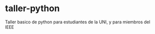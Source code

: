 taller-python
=============

Taller basico de python para estudiantes de la UNI, y para miembros del IEEE
